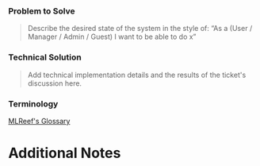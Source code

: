 ### Problem to Solve
> Describe the desired state of the system in the style of:
> “As a (User / Manager / Admin / Guest) I want to be able to do x”


### Technical Solution
> Add technical implementation details and the results of the ticket's discussion here.


### Terminology
[MLReef's Glossary](https://gitlab.com/mlreef/www-mlreef-com/-/tree/master/handbook/glossary.md)



Additional Notes
=====================
